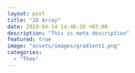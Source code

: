 ```yaml
---
layout: post
title: "2D Array"
date: 2019-04-14 14:46:10 +03:00
description: "This is meta description"
featured: true
image: "assets/images/gradient1.png"
categories: 
  - "Theo"
---
```

